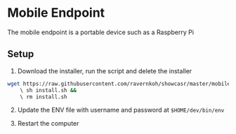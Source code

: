 # Mobile Endpoint

The mobile endpoint is a portable device such as a Raspberry Pi

## Setup

1. Download the installer, run the script and delete the installer

```sh
wget https://raw.githubusercontent.com/ravernkoh/showcasr/master/mobile-endpoint/install.sh &&
    \ sh install.sh &&
    \ rm install.sh

```

2. Update the ENV file with username and password at `$HOME/dev/bin/env`

3. Restart the computer
